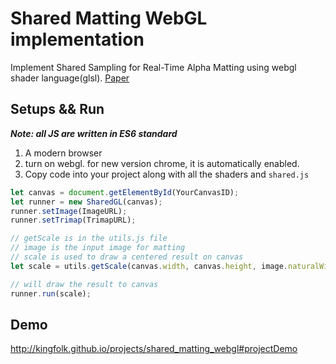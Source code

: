 # Shared Matting WebGL implementation
Implement Shared Sampling for Real-Time Alpha Matting using webgl shader language(glsl). [Paper](http://inf.ufrgs.br/%7Eeslgastal/SharedMatting/)

## Setups && Run
***Note: all JS are written in ES6 standard***
1. A modern browser
2. turn on webgl. for new version chrome, it is automatically enabled.
3. Copy code into your project along with all the shaders and `shared.js`

```js
let canvas = document.getElementById(YourCanvasID);
let runner = new SharedGL(canvas);
runner.setImage(ImageURL);
runner.setTrimap(TrimapURL);

// getScale is in the utils.js file
// image is the input image for matting
// scale is used to draw a centered result on canvas
let scale = utils.getScale(canvas.width, canvas.height, image.naturalWidth, image.naturalHeight);

// will draw the result to canvas
runner.run(scale);
```

## Demo

http://kingfolk.github.io/projects/shared_matting_webgl#projectDemo
